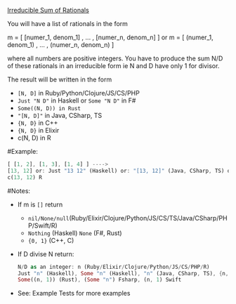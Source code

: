 [Irreducible Sum of Rationals](https://www.codewars.com/kata/irreducible-sum-of-rationals/train/rust)

You will have a list of rationals in the form

m = [ [numer_1, denom_1] , ... , [numer_n, denom_n] ] or m = [ (numer_1, denom_1) , ... , (numer_n, denom_n) ]

where all numbers are positive integers. You have to produce the sum N/D of these rationals in an irreducible form ie N and D have only 1 for divisor. 

The result will be written in the form 

- `[N, D]` in Ruby/Python/Clojure/JS/CS/PHP
- `Just "N D"` in Haskell or `Some "N D"` in F# 
- `Some((N, D)) in Rust`
- `"[N, D]"` in Java, CSharp, TS
- `{N, D}` in C++
- `{N, D}` in Elixir
- c(N, D) in R

\#Example:

```rust
[ [1, 2], [1, 3], [1, 4] ] ----> 
[13, 12] or: Just "13 12" (Haskell) or: "[13, 12]" (Java, CSharp, TS) or: {13, 12} (C++, Elixir), (Some "13 12") Fsharp, (13, 12) Swift,
c(13, 12) R
```

\#Notes:

- If m is `[]` return 

  - `nil/None/null`(Ruby/Elixir/Clojure/Python/JS/CS/TS/Java/CSharp/PHP/Swift/R) 
  - `Nothing` (Haskell) `None` (F#, Rust)
  - `{0, 1}` (C++, C)

- If D divise N return:

  ```rust
  N/D as an integer: n (Ruby/Elixir/Clojure/Python/JS/CS/PHP/R)
  Just "n" (Haskell), Some "n" (Haskell), "n" (Java, CSharp, TS), {n, 1} (C++, C)
  Some((n, 1)) (Rust), (Some "n") Fsharp, (n, 1) Swift
  ```

- See: Example Tests for more examples